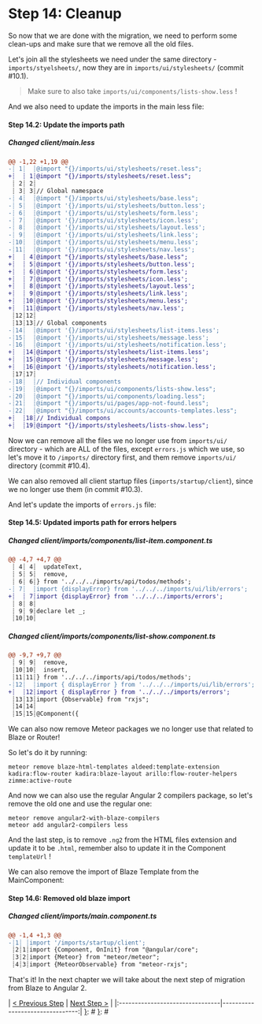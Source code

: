 [{]: <region> (header)
# Step 14: Cleanup
[}]: #
[{]: <region> (body)
So now that we are done with the migration, we need to perform some clean-ups and make sure that we remove all the old files.

Let's join all the stylesheets we need under the same directory - `imports/styelsheets/`, now they are in `imports/ui/stylesheets/` (commit #10.1).

> Make sure to also take `imports/ui/components/lists-show.less` !

And we also need to update the imports in the main less file:

[{]: <helper> (diff_step 14.2)
#### Step 14.2: Update the imports path

##### Changed client/main.less
```diff
@@ -1,22 +1,19 @@
-┊ 1┊  ┊@import "{}/imports/ui/stylesheets/reset.less";
+┊  ┊ 1┊@import "{}/imports/stylesheets/reset.less";
 ┊ 2┊ 2┊
 ┊ 3┊ 3┊// Global namespace
-┊ 4┊  ┊@import "{}/imports/ui/stylesheets/base.less";
-┊ 5┊  ┊@import '{}/imports/ui/stylesheets/button.less';
-┊ 6┊  ┊@import '{}/imports/ui/stylesheets/form.less';
-┊ 7┊  ┊@import '{}/imports/ui/stylesheets/icon.less';
-┊ 8┊  ┊@import '{}/imports/ui/stylesheets/layout.less';
-┊ 9┊  ┊@import '{}/imports/ui/stylesheets/link.less';
-┊10┊  ┊@import '{}/imports/ui/stylesheets/menu.less';
-┊11┊  ┊@import '{}/imports/ui/stylesheets/nav.less';
+┊  ┊ 4┊@import "{}/imports/stylesheets/base.less";
+┊  ┊ 5┊@import '{}/imports/stylesheets/button.less';
+┊  ┊ 6┊@import '{}/imports/stylesheets/form.less';
+┊  ┊ 7┊@import '{}/imports/stylesheets/icon.less';
+┊  ┊ 8┊@import '{}/imports/stylesheets/layout.less';
+┊  ┊ 9┊@import '{}/imports/stylesheets/link.less';
+┊  ┊10┊@import '{}/imports/stylesheets/menu.less';
+┊  ┊11┊@import '{}/imports/stylesheets/nav.less';
 ┊12┊12┊
 ┊13┊13┊// Global components
-┊14┊  ┊@import '{}/imports/ui/stylesheets/list-items.less';
-┊15┊  ┊@import '{}/imports/ui/stylesheets/message.less';
-┊16┊  ┊@import '{}/imports/ui/stylesheets/notification.less';
+┊  ┊14┊@import '{}/imports/stylesheets/list-items.less';
+┊  ┊15┊@import '{}/imports/stylesheets/message.less';
+┊  ┊16┊@import '{}/imports/stylesheets/notification.less';
 ┊17┊17┊
-┊18┊  ┊// Individual components
-┊19┊  ┊@import "{}/imports/ui/components/lists-show.less";
-┊20┊  ┊@import "{}/imports/ui/components/loading.less";
-┊21┊  ┊@import "{}/imports/ui/pages/app-not-found.less";
-┊22┊  ┊@import "{}/imports/ui/accounts/accounts-templates.less";
+┊  ┊18┊// Individual compons
+┊  ┊19┊@import "{}/imports/stylesheets/lists-show.less";
```
[}]: # 

Now we can remove all the files we no longer use from `imports/ui/` directory - which are ALL of the files, except `errors.js` which we use, so let's move it to `/imports/` directory first, and them remove `imports/ui/` directory (commit #10.4).

We can also removed all client startup files (`imports/startup/client`), since we no longer use them (in commit #10.3).

And let's update the imports of `errors.js` file:

[{]: <helper> (diff_step 14.5)
#### Step 14.5: Updated imports path for errors helpers

##### Changed client/imports/components/list-item.component.ts
```diff
@@ -4,7 +4,7 @@
 ┊ 4┊ 4┊  updateText,
 ┊ 5┊ 5┊  remove,
 ┊ 6┊ 6┊} from '../../../imports/api/todos/methods';
-┊ 7┊  ┊import {displayError} from '../../../imports/ui/lib/errors';
+┊  ┊ 7┊import {displayError} from '../../../imports/errors';
 ┊ 8┊ 8┊
 ┊ 9┊ 9┊declare let _;
 ┊10┊10┊
```

##### Changed client/imports/components/list-show.component.ts
```diff
@@ -9,7 +9,7 @@
 ┊ 9┊ 9┊  remove,
 ┊10┊10┊  insert,
 ┊11┊11┊} from '../../../imports/api/todos/methods';
-┊12┊  ┊import { displayError } from '../../../imports/ui/lib/errors';
+┊  ┊12┊import { displayError } from '../../../imports/errors';
 ┊13┊13┊import {Observable} from "rxjs";
 ┊14┊14┊
 ┊15┊15┊@Component({
```
[}]: # 

We can also now remove Meteor packages we no longer use that related to Blaze or Router!

So let's do it by running:

    meteor remove blaze-html-templates aldeed:template-extension kadira:flow-router kadira:blaze-layout arillo:flow-router-helpers zimme:active-route

And now we can also use the regular Angular 2 compilers package, so let's remove the old one and use the regular one:

    meteor remove angular2-with-blaze-compilers
    meteor add angular2-compilers less

And the last step, is to remove `.ng2` from the HTML files extension and update it to be `.html`, remember also to update it in the Component `templateUrl` !

We can also remove the import of Blaze Template from the MainComponent:

[{]: <helper> (diff_step 14.6)
#### Step 14.6: Removed old blaze import

##### Changed client/imports/main.component.ts
```diff
@@ -1,4 +1,3 @@
-┊1┊ ┊import '/imports/startup/client';
 ┊2┊1┊import {Component, OnInit} from "@angular/core";
 ┊3┊2┊import {Meteor} from "meteor/meteor";
 ┊4┊3┊import {MeteorObservable} from "meteor-rxjs";
```
[}]: # 

That's it! In the next chapter we will take about the next step of migration from Blaze to Angular 2.

[}]: #
[{]: <region> (footer)
[{]: <helper> (nav_step)
| [< Previous Step](step13.md) | [Next Step >](step15.md) |
|:--------------------------------|--------------------------------:|
[}]: #
[}]: #